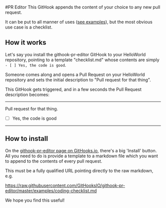 #PR Editor
This GitHook appends the content of your choice to any new pull request.

It can be put to all manner of uses ([see examples](https://github.com/GitHooksIO/githook-pr-editor/tree/master/examples)), but the most obvious use case is a checklist.

## How it works
Let's say you install the githook-pr-editor GitHook to your HelloWorld repository, pointing to a template "checklist.md" whose contents are simply `- [ ] Yes, the code is good`.

Someone comes along and opens a Pull Request on your HelloWorld repository and sets the initial description to "Pull request for that thing".

This GitHook gets triggered, and in a few seconds the Pull Request description becomes:

---

Pull request for that thing.

- [ ] Yes, the code is good

---

## How to install
On the [githook-pr-editor page on GitHooks.io](http://githooks.io/githooks/GitHooksIO/githook-pr-editor), there's a big 'Install' button. All you need to do is provide a template to a markdown file which you want to append to the contents of every pull request.

This must be a fully qualified URL pointing directly to the raw markdown, e.g.

https://raw.githubusercontent.com/GitHooksIO/githook-pr-editor/master/examples/coding-checklist.md

We hope you find this useful!
